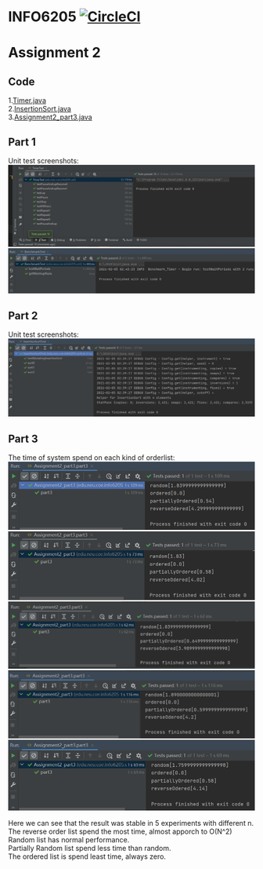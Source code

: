 # INFO6205 [![CircleCI](https://circleci.com/gh/rchillyard/INFO6205_Solutions.svg?style=svg&circle-token=e04e620a015b2df70efde4d506ee6ac96531377c)](https://circleci.com/gh/rchillyard/INFO6205_Solutions)
Assignment 2
============
Code
----------
1.[Timer.java](src/main/java/edu/neu/coe/info6205/util/Timer.java)<br>
2.[InsertionSort.java](src/main/java/edu/neu/coe/info6205/sort/simple/InsertionSort.java)<br>
3.[Assignment2_part3.java](src/main/java/edu/neu/coe/info6205/sort/simple/Assignment2_part3.java)

Part 1
----------
Unit test screenshots:
![Image text](https://github.com/ZyTnT/INFO6205-HW/blob/main/Assignment2/picture/timerTest.png)
![Image text](https://github.com/ZyTnT/INFO6205-HW/blob/main/Assignment2/picture/BenchmarkTest.png)

Part 2
-------------
Unit test screenshots:
![Image text](https://github.com/ZyTnT/INFO6205-HW/blob/main/Assignment2/picture/InsertionSortTest.png)

Part 3
--------------
The time of system spend on each kind of orderlist:
![Image text](https://github.com/ZyTnT/INFO6205-HW/blob/main/Assignment2/picture/Assignment2_part3.png)
![Image text](https://github.com/ZyTnT/INFO6205-HW/blob/main/Assignment2/picture/Assignment2_part3_2.png)
![Image text](https://github.com/ZyTnT/INFO6205-HW/blob/main/Assignment2/picture/Assignment2_part3_3.png)
![Image text](https://github.com/ZyTnT/INFO6205-HW/blob/main/Assignment2/picture/Assignment2_part3_4.png)
![Image text](https://github.com/ZyTnT/INFO6205-HW/blob/main/Assignment2/picture/Assignment2_part3_5.png)

Here we can see that the result was stable in 5 experiments with different n.<br>
The reverse order list spend the most time, almost apporch to O(N^2)<br>
Random list has normal performance.<br>
Partially Random list spend less time than random.<br>
The ordered list is spend least time, always zero.
 
